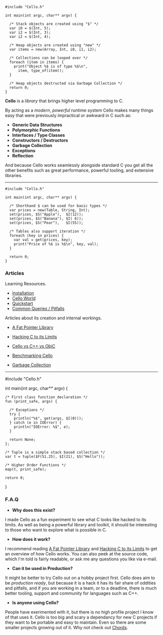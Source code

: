   <div class="row">
  <div class="col-xs-6 col-md-6">

    #include "Cello.h"

    int main(int argc, char** argv) {

      /* Stack objects are created using "$" */
      var i0 = $(Int, 5);
      var i2 = $(Int, 3);
      var i2 = $(Int, 4);

      /* Heap objects are created using "new" */
      var items = new(Array, Int, i0, i1, i2);
      
      /* Collections can be looped over */
      foreach (item in items) {
        print("Object %$ is of type %$\n",
          item, type_of(item));
      }
      
      /* Heap objects destructed via Garbage Collection */
      return 0;
    }

  </div>
  <div class="col-xs-6 col-md-6">

__Cello__ is a _library_ that brings higher level programming to C.

By acting as a _modern_, _powerful_ runtime system Cello makes many things easy 
that were previously impractical or awkward in C such as:

* __Generic Data Structures__
* __Polymorphic Functions__
* __Interfaces / Type Classes__
* __Constructors / Destructors__
* __Garbage Collection__
* __Exceptions__
* __Reflection__

And because Cello works seamlessly alongside standard C you get all the other 
benefits such as great performance, powerful tooling, and extensive 
libraries.

  </div>
  </div><hr/>
  <div class="row">
  <div class="col-xs-6 col-md-6">

    #include "Cello.h"

    int main(int argc, char** argv) {
      
      /* Shorthand $ can be used for basic types */
      var prices = new(Table, String, Int);
      set(prices, $S("Apple"),  $I(12)); 
      set(prices, $S("Banana"), $I( 6)); 
      set(prices, $S("Pear"),   $I(55)); 

      /* Tables also support iteration */
      foreach (key in prices) {
        var val = get(prices, key);
        print("Price of %$ is %$\n", key, val);
      }
      
      return 0;
    }
    
  </div>
  <div class="col-xs-6 col-md-6">
    
### Articles

Learning Resources.

* [Installation](/learn/installation)
* [Cello World](/learn/cello-world)
* [Quickstart](/learn/quickstart)
* [Common Queries / Pitfalls](/learn/pitfalls)

Articles about its creation and internal workings.

* [A Fat Pointer Library](/learn/a-fat-pointer-library)
* [Hacking C to its Limits](/learn/hacking-c-to-its-limits)
* [Cello vs C++ vs ObjC](/learn/cello-vs-cpp-vs-objc)
* [Benchmarking Cello](/learn/benchmarks)
* [Garbage Collection](/learn/garbage-collection)
    
  </div>
  </div><hr/>
  <div class="row">
  <div class="col-xs-6 col-md-6">
    

    #include "Cello.h"

    int main(int argc, char** argv) {
      
      /* First class function declaration */
      fun (print_safe, args) {
        
        /* Exceptions */
        try {
          println("%$", get(args, $I(0)));
        } catch (e in IOError) {
          println("IOError: %$", e);
        }

        return None;
      };
      
      /* Tuple is a simple stack based collection */
      var t = tuple($F(51.25), $I(21), $S("Hello"));
      
      /* Higher Order Functions */
      map(t, print_safe);
      
      return 0;
    }


  </div>
  <div class="col-md-6">
  

### F.A.Q

* __Why does this exist?__

I made Cello as a fun experiment to see what C looks like hacked to its limits. 
As well as being a powerful library and toolkit, it should be interesting to 
those who want to explore what is possible in C.

* __How does it work?__

I recommend reading 
[A Fat Pointer Library](/learn/fatpointer) and 
[Hacking C to its Limits](/learn/hacking) to get an overview of how Cello works.
You can also peek at the source code, which I'm told is fairly readable, or 
ask me any questions you like via e-mail.

* __Can it be used in Production?__

It might be better to try Cello out on a hobby project first. Cello does aim to 
be _production ready_, but because it is a hack it has its fair share of 
oddities and pitfalls, and if you are working in a team, or to a deadline, 
there is much better tooling, support and community for languages such as C++.

* __Is anyone using Cello?__

People have exerimented with it, but there is no high profile project I know of
that uses it. Cello is too big and scary a dependancy for new C projects if 
they want to be portable and easy to maintain. Even so there are some smaller 
projects growing out of it. Why not check out [Chords](/chords).


  </div>
  </div>

